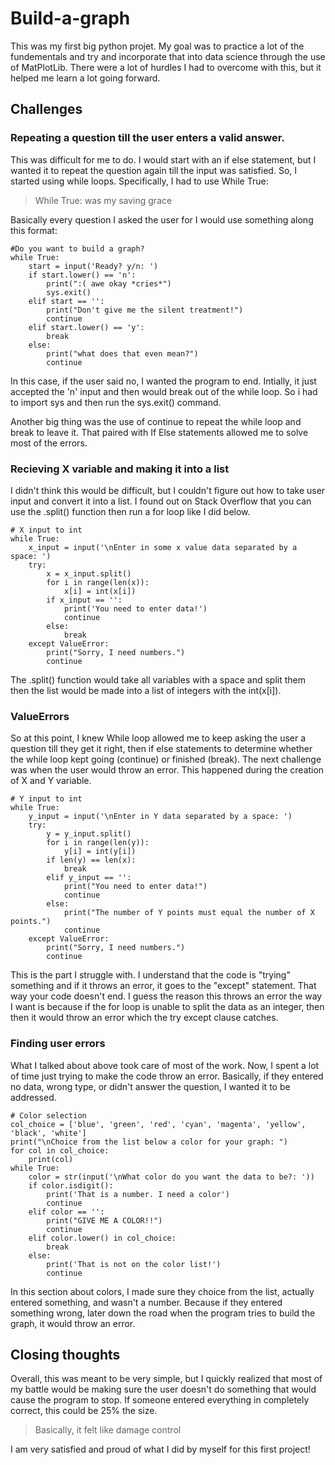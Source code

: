 # Build-a-graph
This was my first big python projet. My goal was to practice a lot of the fundementals and try and incorporate that into data science through the use of MatPlotLib. There were a lot of hurdles I had to overcome with this, but it helped me learn a lot going forward.

## Challenges

### Repeating a question till the user enters a valid answer.
This was difficult for me to do. I would start with an if else statement, but I wanted it to repeat the question again till the input was satisfied. So, I started using while loops. Specifically, I had to use While True:
>While True: was my saving grace

Basically every question I asked the user for I would use something along this format:
```
#Do you want to build a graph?
while True:
    start = input('Ready? y/n: ')
    if start.lower() == 'n':
        print(":( awe okay *cries*")
        sys.exit()
    elif start == '':
        print("Don't give me the silent treatment!")
        continue
    elif start.lower() == 'y':
        break
    else:
        print("what does that even mean?")
        continue
```

In this case, if the user said no, I wanted the program to end. Intially, it just accepted the 'n' input and then would break out of the while loop. So i had to import sys and then run the sys.exit() command.

Another big thing was the use of continue to repeat the while loop and break to leave it. That paired with If Else statements allowed me to solve most of the errors.

### Recieving X variable and making it into a list
I didn't think this would be difficult, but I couldn't figure out how to take user input and convert it into a list. I found out on Stack Overflow that you can use the .split() function then run a for loop like I did below.
```
# X input to int
while True:
    x_input = input('\nEnter in some x value data separated by a space: ')
    try:
        x = x_input.split()
        for i in range(len(x)):
            x[i] = int(x[i])
        if x_input == '':
            print('You need to enter data!')
            continue
        else:
            break
    except ValueError:
        print("Sorry, I need numbers.")
        continue
```
The .split() function would take all variables with a space and split them then the list would be made into a list of integers with the int(x[i]).

### ValueErrors
So at this point, I knew While loop allowed me to keep asking the user a question till they get it right, then if else statements to determine whether the while loop kept going (continue) or finished (break).
The next challenge was when the user would throw an error. This happened during the creation of X and Y variable.
```
# Y input to int
while True:
    y_input = input('\nEnter in Y data separated by a space: ')
    try:
        y = y_input.split()
        for i in range(len(y)):
            y[i] = int(y[i])
        if len(y) == len(x):
            break
        elif y_input == '':
            print("You need to enter data!")
            continue
        else:
            print("The number of Y points must equal the number of X points.")
            continue
    except ValueError:
        print("Sorry, I need numbers.")
        continue
```
This is the part I struggle with. I understand that the code is "trying" something and if it throws an error, it goes to the "except" statement. That way your code doesn't end. I guess the reason this throws an error the way I want is because if the for loop is unable to split the data as an integer, then then it would throw an error which the try except clause catches.

### Finding user errors
What I talked about above took care of most of the work. Now, I spent a lot of time just trying to make the code throw an error.
Basically, if they entered no data, wrong type, or didn't answer the question, I wanted it to be addressed. 
```
# Color selection
col_choice = ['blue', 'green', 'red', 'cyan', 'magenta', 'yellow', 'black', 'white']
print("\nChoice from the list below a color for your graph: ")
for col in col_choice:
    print(col)
while True:
    color = str(input('\nWhat color do you want the data to be?: '))
    if color.isdigit():
        print('That is a number. I need a color')
        continue
    elif color == '':
        print("GIVE ME A COLOR!!")
        continue
    elif color.lower() in col_choice:
        break
    else:
        print('That is not on the color list!')
        continue
```        
In this section about colors, I made sure they choice from the list, actually entered something, and wasn't a number. Because if they entered something wrong, later down the road when the program tries to build the graph, it would throw an error.

## Closing thoughts
Overall, this was meant to be very simple, but I quickly realized that most of my battle would be making sure the user doesn't do something that would cause the program to stop. If someone entered everything in completely correct, this could be 25% the size.
>Basically, it felt like damage control

I am very satisfied and proud of what I did by myself for this first project!

